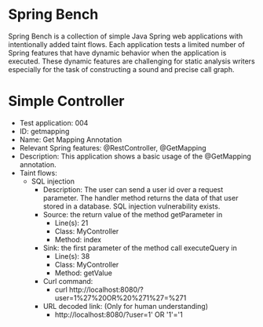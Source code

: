 # Spring Bench

Spring Bench is a collection of simple Java Spring web applications with intentionally added taint flows. 
Each application tests a limited number of Spring features that have dynamic behavior when the application is executed. 
These dynamic features are challenging for static analysis writers especially for the task of constructing a sound and precise call graph.   


# Simple Controller

* Test application: 004
* ID: getmapping
* Name: Get Mapping Annotation
* Relevant Spring features: @RestController, @GetMapping
* Description: This application shows a basic usage of the @GetMapping annotation. 
* Taint flows: 
  * SQL injection
    * Description: The user can send a user id over a request parameter. The handler method returns the data of that user stored in a database. SQL injection vulnerability exists.  
    * Source: the return value of the method getParameter in 
        * Line(s): 21
        * Class: MyController
        * Method: index
    * Sink: the first parameter of the method call executeQuery in
        * Line(s): 38
        * Class: MyController
        * Method: getValue
    * Curl command: 
        * curl http://localhost:8080/?user=1%27%20OR%20%271%27=%271
    * URL decoded link: (Only for human understanding)
        * http://localhost:8080/?user=1' OR '1'='1


